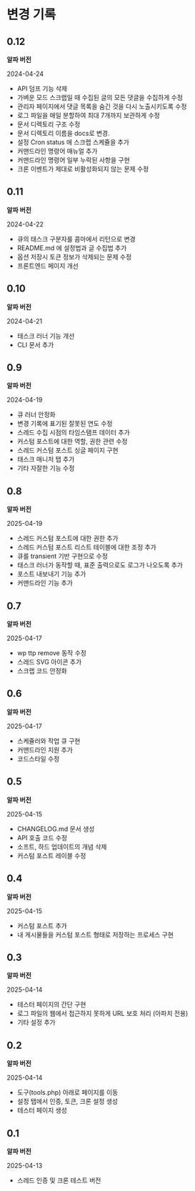 # 변경 기록

## 0.12

**알파 버전**

2024-04-24

- API 덤프 기능 삭제
- 가벼운 모드 스크랩일 때 수집된 글의 모든 댓글을 수집하게 수정
- 관리자 페이지에서 댓글 목록을 숨긴 것을 다시 노출시키도록 수정
- 로그 파일을 매일 분할하여 최대 7개까지 보관하게 수정
- 문서 디렉토리 구조 수정
- 문서 디렉토리 이름을 docs로 변경.
- 설정 Cron status 에 스크랩 스케쥴을 추가
- 커맨드라인 명령어 매뉴얼 추가
- 커맨드라인 명령어 일부 누락된 사항을 구현
- 크론 이벤트가 제대로 비활성화되지 않는 문제 수정

## 0.11

**알파 버전**

2024-04-22

- 큐의 태스크 구분자를 콤마에서 리턴으로 변경
- README.md 에 설정법과 글 수집법 추가
- 옵션 저장시 토큰 정보가 삭제되는 문제 수정
- 프론트엔드 페이지 개선

## 0.10

**알파 버전**

2024-04-21

- 태스크 러너 기능 개선
- CLI 문서 추가

## 0.9

**알파 버전**

2024-04-19

- 큐 러너 안정화
- 변경 기록에 표기된 잘못된 연도 수정
- 스레드 수집 시점의 타임스탬프 데이터 추가
- 커스텀 포스트에 대한 역할, 권한 관련 수정
- 스레드 커스텀 포스트 싱글 페이지 구현
- 태스크 매니저 탭 추가
- 기타 자잘한 기능 수정

## 0.8

**알파 버전**

2025-04-19

- 스레드 커스텀 포스트에 대한 권한 추가
- 스레드 커스텀 포스트 리스트 테이블에 대한 조정 추가
- 큐를 transient 기반 구현으로 수정
- 태스크 러너가 동작할 때, 표준 출력으로도 로그가 나오도록 추가
- 포스트 내보내기 기능 추가
- 커맨드라인 기능 추가

## 0.7

**알파 버전**

2025-04-17

- wp ttp remove 동작 수정
- 스레드 SVG 아이콘 추가
- 스크랩 코드 안정화

## 0.6

**알파 버전**

2025-04-17

- 스케쥴러와 작업 큐 구현
- 커맨드라인 지원 추가
- 코드스타일 수정

## 0.5

**알파 버전**

2025-04-15

- CHANGELOG.md 문서 생성
- API 호출 코드 수정
- 소프트, 하드 업데이트의 개념 삭제
- 커스텀 포스트 레이블 수정

## 0.4

**알파 버전**

2025-04-15

- 커스텀 포스트 추가
- 내 게시물들을 커스텀 포스트 형태로 저장하는 프로세스 구현

## 0.3

**알파 버전**

2025-04-14

- 테스터 페이지의 간단 구현
- 로그 파일의 웹에서 접근하지 못하게 URL 보호 처리 (아파치 전용)
- 기타 설정 추가

## 0.2

**알파 버전**

2025-04-14

- 도구(tools.php) 아래로 페이지를 이동
- 설정 탭에서 인증, 토큰, 크론 설정 생성
- 테스터 페이지 생성

## 0.1

**알파 버전**

2025-04-13

- 스레드 인증 및 크론 테스트 버전

